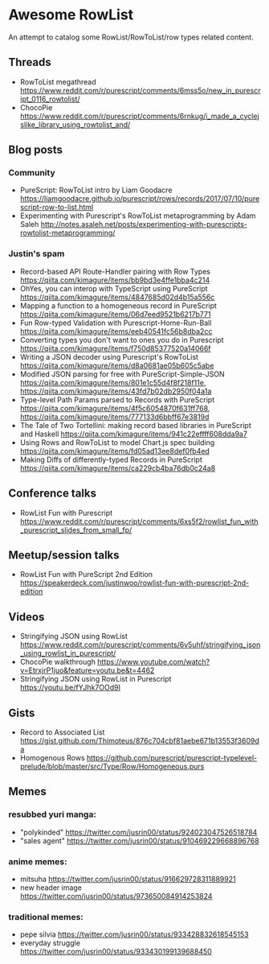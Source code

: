 # Awesome RowList

An attempt to catalog some RowList/RowToList/row types related content.

## Threads

* RowToList megathread https://www.reddit.com/r/purescript/comments/6mss5o/new_in_purescript_0116_rowtolist/
* ChocoPie https://www.reddit.com/r/purescript/comments/6rnkug/i_made_a_cyclejslike_library_using_rowtolist_and/

## Blog posts

### Community

* PureScript: RowToList intro by Liam Goodacre https://liamgoodacre.github.io/purescript/rows/records/2017/07/10/purescript-row-to-list.html
* Experimenting with Purescript's RowToList metaprogramming by Adam Saleh http://notes.asaleh.net/posts/experimenting-with-purescripts-rowtolist-metaprogramming/

### Justin's spam

* Record-based API Route-Handler pairing with Row Types https://qiita.com/kimagure/items/bb9bd3e4ffe1bba4c214
* OhYes, you can interop with TypeScript using PureScript https://qiita.com/kimagure/items/4847685d02d4b15a556c
* Mapping a function to a homogeneous record in PureScript https://qiita.com/kimagure/items/06d7eed9521b6217b771
* Fun Row-typed Validation with Purescript-Home-Run-Ball https://qiita.com/kimagure/items/eeb40541fc56b8dba2cc
* Converting types you don't want to ones you do in Purescript https://qiita.com/kimagure/items/f750d85377520a14066f
* Writing a JSON decoder using Purescript's RowToList https://qiita.com/kimagure/items/d8a0681ae05b605c5abe
* Modified JSON parsing for free with PureScript-Simple-JSON https://qiita.com/kimagure/items/801e1c55d4f8f218f11e, https://qiita.com/kimagure/items/43fd7b02db2950f04a1a
* Type-level Path Params parsed to Records with PureScript https://qiita.com/kimagure/items/4f5c6054870f631ff768, https://qiita.com/kimagure/items/777133d6bbff67e3819d
* The Tale of Two Tortellini: making record based libraries in PureScript and Haskell https://qiita.com/kimagure/items/941c22effff608dda9a7
* Using Rows and RowToList to model Chart.js spec building https://qiita.com/kimagure/items/fd05ad13ee8def0fb4ed
* Making Diffs of differently-typed Records in PureScript https://qiita.com/kimagure/items/ca229cb4ba76db0c24a8

## Conference talks

* RowList Fun with Purescript https://www.reddit.com/r/purescript/comments/6xs5f2/rowlist_fun_with_purescript_slides_from_small_fp/

## Meetup/session talks

* RowList Fun with PureScript 2nd Edition https://speakerdeck.com/justinwoo/rowlist-fun-with-purescript-2nd-edition

## Videos

* Stringifying JSON using RowList https://www.reddit.com/r/purescript/comments/6v5uhf/stringifying_json_using_rowlist_in_purescript/
* ChocoPie walkthrough https://www.youtube.com/watch?v=EtrxjrP1juo&feature=youtu.be&t=4462
* Stringifying JSON using RowList in Purescript https://youtu.be/fYJhk7OOd9I

## Gists

* Record to Associated List https://gist.github.com/Thimoteus/876c704cbf81aebe671b13553f3609da
* Homogenous Rows https://github.com/purescript/purescript-typelevel-prelude/blob/master/src/Type/Row/Homogeneous.purs

## Memes

### resubbed yuri manga:
* "polykinded" https://twitter.com/jusrin00/status/924023047526518784
* "sales agent" https://twitter.com/jusrin00/status/910469229668896768

### anime memes:
* mitsuha https://twitter.com/jusrin00/status/916629728311889921
* new header image https://twitter.com/jusrin00/status/973650084914253824

### traditional memes:
* pepe silvia https://twitter.com/jusrin00/status/933428832618545153
* everyday struggle https://twitter.com/jusrin00/status/933430199139688450
